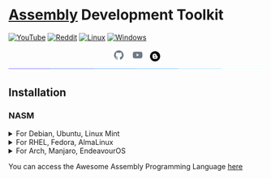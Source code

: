 # [Assembly](https://en.wikipedia.org/wiki/X86_assembly_language) Development Toolkit
[![YouTube](https://img.shields.io/badge/YouTube-%23FF0000.svg?style=for-the-badge&logo=YouTube&logoColor=white)](https://youtube.com/playlist?list=PL9V4Zu3RroiXc0OUA9u4KQtYUFAQog0WX&si=PY8IncGQsTuUkjGi) [![Reddit](https://img.shields.io/badge/Reddit-FF4500?style=for-the-badge&logo=reddit&logoColor=white)](https://www.reddit.com/r/Assembly_language) [![Linux](https://img.shields.io/badge/Linux-FCC624?style=for-the-badge&logo=linux&logoColor=black)](https://github.com/cybersecurity-dev/Bash-Toolkit?tab=readme-ov-file#programming-language) [![Windows](https://custom-icon-badges.demolab.com/badge/Windows-0078D6?style=for-the-badge&logo=windows11&logoColor=white)](https://github.com/cybersecurity-dev/PowerShell-Toolkit?tab=readme-ov-file#programming-language)
<p align="center">
    <a href="https://github.com/cybersecurity-dev/"><img height="25" src="https://github.com/cybersecurity-dev/cybersecurity-dev/blob/main/assets/github.svg" alt="GitHub"></a>
    &nbsp;
    <a href="https://www.youtube.com/@CyberThreatDefence"><img height="25" src="https://github.com/cybersecurity-dev/cybersecurity-dev/blob/main/assets/youtube.svg" alt="YouTube"></a>
    &nbsp;
    <a href="https://cyberthreatdefence.com/my_awesome_lists"><img height="20" src="https://github.com/cybersecurity-dev/cybersecurity-dev/blob/main/assets/blog.svg" alt="My Awesome Lists"></a>
    <img src="https://github.com/cybersecurity-dev/cybersecurity-dev/blob/main/assets/bar.gif">
</p>

## Installation
### NASM
<details>
 
 <summary>For Debian, Ubuntu, Linux Mint</summary>
  
 ```bash
 sudo apt-get update && sudo apt-get install -y nasm
 ```
 </details>


<details>
 
 <summary>For RHEL, Fedora, AlmaLinux</summary>
  
 ```bash
 sudo dnf install -y nasm 
 ```
 </details>

 <details>
 <summary>For Arch, Manjaro, EndeavourOS</summary>
  
 ```bash
sudo pacman -S nasm
 ```
 </details>


You can access the Awesome Assembly Programming Language [here](https://github.com/cybersecurity-dev/awesome-assembly-programming-language)
